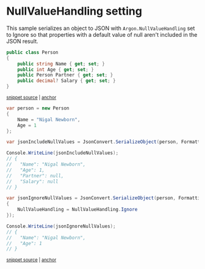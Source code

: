 # NullValueHandling setting

This sample serializes an object to JSON with `Argon.NullValueHandling` set to Ignore so that properties with a default value of null aren't included in the JSON result.

<!-- snippet: NullValueHandlingIgnoreTypes -->
<a id='snippet-nullvaluehandlingignoretypes'></a>
```cs
public class Person
{
    public string Name { get; set; }
    public int Age { get; set; }
    public Person Partner { get; set; }
    public decimal? Salary { get; set; }
}
```
<sup><a href='/src/Tests/Documentation/Samples/Serializer/NullValueHandlingIgnore.cs#L32-L40' title='Snippet source file'>snippet source</a> | <a href='#snippet-nullvaluehandlingignoretypes' title='Start of snippet'>anchor</a></sup>
<!-- endSnippet -->

<!-- snippet: NullValueHandlingIgnoreUsage -->
<a id='snippet-nullvaluehandlingignoreusage'></a>
```cs
var person = new Person
{
    Name = "Nigal Newborn",
    Age = 1
};

var jsonIncludeNullValues = JsonConvert.SerializeObject(person, Formatting.Indented);

Console.WriteLine(jsonIncludeNullValues);
// {
//   "Name": "Nigal Newborn",
//   "Age": 1,
//   "Partner": null,
//   "Salary": null
// }

var jsonIgnoreNullValues = JsonConvert.SerializeObject(person, Formatting.Indented, new JsonSerializerSettings
{
    NullValueHandling = NullValueHandling.Ignore
});

Console.WriteLine(jsonIgnoreNullValues);
// {
//   "Name": "Nigal Newborn",
//   "Age": 1
// }
```
<sup><a href='/src/Tests/Documentation/Samples/Serializer/NullValueHandlingIgnore.cs#L45-L72' title='Snippet source file'>snippet source</a> | <a href='#snippet-nullvaluehandlingignoreusage' title='Start of snippet'>anchor</a></sup>
<!-- endSnippet -->
